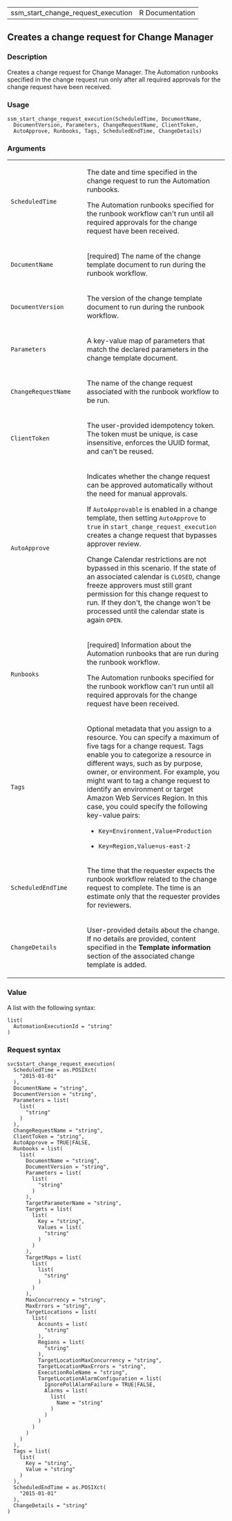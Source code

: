 <table style="width: 100%;">
<tbody>
<tr class="odd">
<td>ssm_start_change_request_execution</td>
<td style="text-align: right;">R Documentation</td>
</tr>
</tbody>
</table>

## Creates a change request for Change Manager

### Description

Creates a change request for Change Manager. The Automation runbooks
specified in the change request run only after all required approvals
for the change request have been received.

### Usage

    ssm_start_change_request_execution(ScheduledTime, DocumentName,
      DocumentVersion, Parameters, ChangeRequestName, ClientToken,
      AutoApprove, Runbooks, Tags, ScheduledEndTime, ChangeDetails)

### Arguments

<table>
<colgroup>
<col style="width: 35%" />
<col style="width: 65%" />
</colgroup>
<tbody>
<tr class="odd">
<td><code
id="ssm_start_change_request_execution_:_ScheduledTime">ScheduledTime</code></td>
<td><p>The date and time specified in the change request to run the
Automation runbooks.</p>
<p>The Automation runbooks specified for the runbook workflow can't run
until all required approvals for the change request have been
received.</p></td>
</tr>
<tr class="even">
<td><code
id="ssm_start_change_request_execution_:_DocumentName">DocumentName</code></td>
<td><p>[required] The name of the change template document to run during
the runbook workflow.</p></td>
</tr>
<tr class="odd">
<td><code
id="ssm_start_change_request_execution_:_DocumentVersion">DocumentVersion</code></td>
<td><p>The version of the change template document to run during the
runbook workflow.</p></td>
</tr>
<tr class="even">
<td><code
id="ssm_start_change_request_execution_:_Parameters">Parameters</code></td>
<td><p>A key-value map of parameters that match the declared parameters
in the change template document.</p></td>
</tr>
<tr class="odd">
<td><code
id="ssm_start_change_request_execution_:_ChangeRequestName">ChangeRequestName</code></td>
<td><p>The name of the change request associated with the runbook
workflow to be run.</p></td>
</tr>
<tr class="even">
<td><code
id="ssm_start_change_request_execution_:_ClientToken">ClientToken</code></td>
<td><p>The user-provided idempotency token. The token must be unique, is
case insensitive, enforces the UUID format, and can't be
reused.</p></td>
</tr>
<tr class="odd">
<td><code
id="ssm_start_change_request_execution_:_AutoApprove">AutoApprove</code></td>
<td><p>Indicates whether the change request can be approved
automatically without the need for manual approvals.</p>
<p>If <code>AutoApprovable</code> is enabled in a change template, then
setting <code>AutoApprove</code> to <code>true</code> in
<code>start_change_request_execution</code> creates a change request
that bypasses approver review.</p>
<p>Change Calendar restrictions are not bypassed in this scenario. If
the state of an associated calendar is <code>CLOSED</code>, change
freeze approvers must still grant permission for this change request to
run. If they don't, the change won't be processed until the calendar
state is again <code>OPEN</code>.</p></td>
</tr>
<tr class="even">
<td><code
id="ssm_start_change_request_execution_:_Runbooks">Runbooks</code></td>
<td><p>[required] Information about the Automation runbooks that are run
during the runbook workflow.</p>
<p>The Automation runbooks specified for the runbook workflow can't run
until all required approvals for the change request have been
received.</p></td>
</tr>
<tr class="odd">
<td><code
id="ssm_start_change_request_execution_:_Tags">Tags</code></td>
<td><p>Optional metadata that you assign to a resource. You can specify
a maximum of five tags for a change request. Tags enable you to
categorize a resource in different ways, such as by purpose, owner, or
environment. For example, you might want to tag a change request to
identify an environment or target Amazon Web Services Region. In this
case, you could specify the following key-value pairs:</p>
<ul>
<li><p><code
style="white-space: pre;">⁠Key=Environment,Value=Production⁠</code></p></li>
<li><p><code
style="white-space: pre;">⁠Key=Region,Value=us-east-2⁠</code></p></li>
</ul></td>
</tr>
<tr class="even">
<td><code
id="ssm_start_change_request_execution_:_ScheduledEndTime">ScheduledEndTime</code></td>
<td><p>The time that the requester expects the runbook workflow related
to the change request to complete. The time is an estimate only that the
requester provides for reviewers.</p></td>
</tr>
<tr class="odd">
<td><code
id="ssm_start_change_request_execution_:_ChangeDetails">ChangeDetails</code></td>
<td><p>User-provided details about the change. If no details are
provided, content specified in the <strong>Template information</strong>
section of the associated change template is added.</p></td>
</tr>
</tbody>
</table>

### Value

A list with the following syntax:

    list(
      AutomationExecutionId = "string"
    )

### Request syntax

    svc$start_change_request_execution(
      ScheduledTime = as.POSIXct(
        "2015-01-01"
      ),
      DocumentName = "string",
      DocumentVersion = "string",
      Parameters = list(
        list(
          "string"
        )
      ),
      ChangeRequestName = "string",
      ClientToken = "string",
      AutoApprove = TRUE|FALSE,
      Runbooks = list(
        list(
          DocumentName = "string",
          DocumentVersion = "string",
          Parameters = list(
            list(
              "string"
            )
          ),
          TargetParameterName = "string",
          Targets = list(
            list(
              Key = "string",
              Values = list(
                "string"
              )
            )
          ),
          TargetMaps = list(
            list(
              list(
                "string"
              )
            )
          ),
          MaxConcurrency = "string",
          MaxErrors = "string",
          TargetLocations = list(
            list(
              Accounts = list(
                "string"
              ),
              Regions = list(
                "string"
              ),
              TargetLocationMaxConcurrency = "string",
              TargetLocationMaxErrors = "string",
              ExecutionRoleName = "string",
              TargetLocationAlarmConfiguration = list(
                IgnorePollAlarmFailure = TRUE|FALSE,
                Alarms = list(
                  list(
                    Name = "string"
                  )
                )
              )
            )
          )
        )
      ),
      Tags = list(
        list(
          Key = "string",
          Value = "string"
        )
      ),
      ScheduledEndTime = as.POSIXct(
        "2015-01-01"
      ),
      ChangeDetails = "string"
    )
